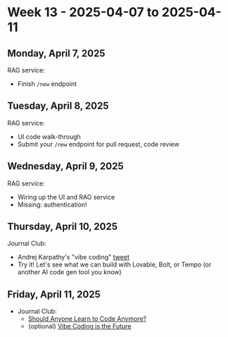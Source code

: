 # Week 13 - 2025-04-07 to 2025-04-11

## Monday, April 7, 2025

RAG service:

- Finish `/new` endpoint

## Tuesday, April 8, 2025

RAG service:

- UI code walk-through
- Submit your `/new` endpoint for pull request, code review

## Wednesday, April 9, 2025

RAG service:

- Wiring up the UI and RAG service
- Missing: authentication!

## Thursday, April 10, 2025

Journal Club:

- Andrej Karpathy's "vibe coding"
  [tweet](https://x.com/karpathy/status/1886192184808149383?lang=en)
- Try it! Let's see what we can build with Lovable, Bolt, or Tempo (or another
  AI code gen tool you know)

## Friday, April 11, 2025

- Journal Club:
  - [Should Anyone Learn to Code Anymore?](https://www.youtube.com/watch?v=fXfFE_22wNU)
  - (optional)
    [Vibe Coding is the Future](https://www.youtube.com/watch?v=IACHfKmZMr8)
